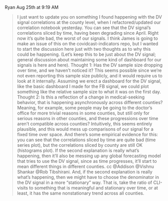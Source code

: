 Ryan Aug 25th at 9:19 AM

> I just want to update you on something I found happening with the DV signal correlations at the county level, when I refactored/updated our correlation notebook yesterday.  You can see that the DV signal’s correlations sliced by time, having been degrading since April.  Right now it’s quite bad, the worst of our signals.
> I think James is going to make an issue of this on the covidcast-indicators repo, but I wanted to start the discussion here just with two thoughts as to why this could be happening.  (Let’s keep this to be just about the DV signal; general discussion about maintaining some kind of dashboard for our signals is here and here).
> Thought 1: Has the DV sample size dropping over time, and we haven’t noticed it?  This seems possible since we’re not even reporting this sample size publicly, and it would require us to look at it internally.  Assuming we erect a dashboard for the DV signal, like the basic dashboard I made for the FB signal, we could plot something like the relative sample size to what it was on the first day.
> Thought 2: Is this a reflection of a change in medical-seeking behavior, that is happening asynchronously across different counties?  Meaning, for example, some people may be going to the doctor’s office for more trivial reasons in some counties, but still only for serious reasons in other counties, and these progressions over time aren’t compatible across counties?  Intuitively, this seems entirely plausible, and this would mess up comparisons of our signal for a fixed time over space.  And there’s some empirical evidence for this: you can see that the correlations sliced by time are quite bad (time series plot), but the correlations sliced by county are still OK (histograms plot).
> If the second explanation is really what’s happening, then it’ll also be messing up any global forecasting model that tries to use the DV signal, since as time progresses, it’ll start to mean different things in different counties.  cc @Addison @Vishnu Shankar @Rob Tibshirani.
> And, if the second explanation is really what’s happening, then we might have to choose the denominator in the DV signal in a more “stationary” way.  That is, take the ratio of CLI-visits to something that is meaningful and stationary over time, or at least, it has the same nonstationary trend across all counties.

